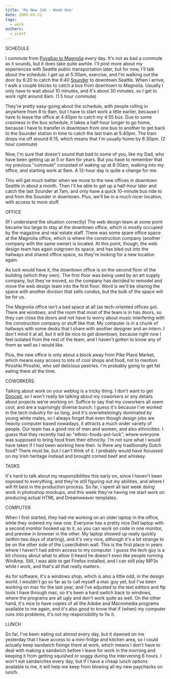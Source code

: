 ```yaml
---
title: 'My New Job - Week One'
date: 2005-03-22
tags:
  - work
authors:
  - scott
---
```


SCHEDULE

I commute from [Puyallup to Magnolia](http://maps.google.com/maps?q=from%3A%20puyallup%20wa%20to%3A%20magnolia%20wa&hl=en) every day. It's not as bad a commute as it sounds, but it does take quite awhile. I'll post more about my experiences with Seattle public transportation later, but for now, I'll talk about the schedule. I get up at 5:30am, exercise, and I'm walking out the door by 6:20 to catch the 6:40 [Sounder](http://www.soundtransit.org/riding/fac/sounder/) to downtown Seattle. When I arrive, I walk a couple blocks to catch a bus from downtown to Magnolia. Usually I only have to wait about 10 minutes, and it's about 30 minutes, so I get to work right around 8am. (1.5 hour commute)

They're pretty easy-going about the schedule, with people rolling in anywhere from 8 to 9am, but I have to start work a little earlier, because I have to leave the office at 4:45pm to catch my 4:55 bus. Due to some craziness in the bus schedule, it takes a half-hour longer to go home, because I have to transfer in downtown from one bus to another to get back to the Sounder station in time to catch the last train at 5:40pm. The train drops me off around 6:15, which means that I'm usually home by 6:30pm. (2 hour commute)

Now, I'm sure that doesn't sound that bad to some of you, like my Dad, who have been getting up at 5 or 6am for years. But you have to remember that my previous "commute" consisted of waking up at 8:30am, walking into my office, and starting work at 9am. A 12-hour day is quite a change for me.

This will get much better when we move to the new offices in downtown Seattle in about a month. Then I'll be able to get up a half-hour later and catch the last Sounder at 7am, and only have a quick 10-minute bus ride to and from the Sounder in downtown. Plus, we'll be in a much nicer location, with access to more stuff.

OFFICE

(If I understand the situation correctly) The web design team at some point became too large to stay at the downtown office, which is mostly occupied by the magazine and real estate staff. There was some spare office space at the Magnolia office, which is where the construction company (another company with the same owner) is located. At this point, though, the web design team has again outgrown its space, and has bled out into the hallways and shared office space, so they're looking for a new location again.

As luck would have it, the downtown office is on the second floor of the building (which they own). The first floor was being used by an art supply company, but they've moved, so the company has decided to remodel and move the web design team into the first floor. Word is we'll be sharing the space with another division that sells condos, but the bulk of the space will be for us.

The Magnolia office isn't a bad space at all (as tech-oriented offices go). There are windows, and the room that most of the team is in has doors, so they can close the doors and not have to worry about music interfering with the construction company or stuff like that. My computer is in a chunk of hallways with some desks that I share with another designer and an intern. I don't mind it at all, but it will be nice to get downtown, because right now I feel isolated from the rest of the team, and I haven't gotten to know any of them as well as I would like.

Plus, the new office is only about a block away from Pike Place Market, which means easy access to lots of cool shops and food, not to mention Piroshki Piroshki, who sell delicious pastries. I'm probably going to get fat eating there all the time.

COWORKERS

Talking about work on your weblog is a tricky thing. I don't want to get [Dooced](http://www.urbandictionary.com/define.php?term=dooced), so I won't really be talking about my coworkers or any details about projects we're working on. Suffice to say that my coworkers all seem cool, and are a suprisingly diverse bunch. I guess it's because I've worked in the tech industry for so long, and it's overwhelmingly dominated by young white males, so I always forget that even though design jobs are heavily computer based nowadays, it attracts a much wider variety of people. Our team has a good mix of men and women, and also ethnicities. I guess that they recently had an "ethnic-foods-pot-luck", where everyone was supposed to bring food from their ethnicity. I'm not sure what I would have taken if I had been working here then. Is there any traditionally Dutch food? There must be, but I can't think of it. I probably would have focussed on my Irish heritage instead and brought corned beef and whiskey.

TASKS

It's hard to talk about my responsibilities this early on, since I haven't been exposed to everything, and they're still figuring out my abilities, and where I will fit best in the production process. So far, I spent all last week doing work in photoshop mockups, and this week they're having me start work on producing actual HTML and Dreamweaver templates.

COMPUTER

When I first started, they had me working on an older laptop in the office, while they ordered my new one. Everyone has a pretty nice Dell laptop with a second monitor hooked up to it, so you can work on code in one monitor, and preview in browser in the other. My laptop showed up really quickly (within two days of starting), and it's very nice, although it's a bit strange to be on the other side of the Luser/Admin wall. This is the first place in years where I haven't had admin access to my computer. I guess the tech guy is a bit choosy about what to allow (I heard he doesn't even like people running WinAmp. Still, I was able to get Firefox installed, and I can still play MP3s while I work, and that's all that really matters.

As for software, it's a windows shop, which is also a little odd, in the design world. I wouldn't go so far as to call myself a mac guy yet, but I've been working on mac for the last year, and I've adjusted to the text editors and ftp tools I have through mac, so it's been a hard switch back to windows, where the programs are all ugly and don't work quite as well. On the other hand, it's nice to have copies of all the Adobe and Macromedia programs available to me again, and it's also good to know that if (when) my computer runs into problems, it's not my responsibility to fix it.

LUNCH

So far, I've been eating out almost every day, but it dawned on me yesterday that I have access to a mini-fridge and kitchen area, so I could actually keep sandwich fixings there at work, which means I don't have to deal with making a sandwich before I leave for work in the morning and keeping it from getting squished or soggy during the intervening 6 hours. I won't eat sandwiches every day, but if I have a cheap lunch options available to me, it will help me keep from blowing all my new paychecks on lunch.
